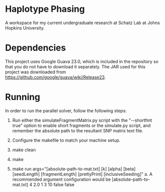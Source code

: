 # Haplotype Phasing
A workspace for my current undergraduate research at Schatz Lab at Johns Hopkins University.

# Dependencies
This project uses Google Guava 23.0, which is included in the repository so that you do not have to download it separately. The JAR used for this project was downloaded from <https://github.com/google/guava/wiki/Release23>.

# Running
In order to run the parallel solver, follow the following steps:

1. Run either the simulateFragmentMatrix.py script with the "--shortfmt true" option to enable short fragments or the simulate.py script, and remember the absolute path to the resultant SNP matrix text file.

2. Configure the makefile to match your machine setup.

3. make clean

4. make

5. make run args="[absolute-path-to-mat.txt] [k] [alpha] [beta] [seedLength] [fragmentLength] [prettyPrint] [inclusiveSeeding]"
	a. A recommended argument configuration would be [absolute-path-to-mat.txt] 4 2.0 1 3 10 false false
